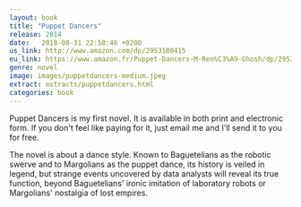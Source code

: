 ```yaml
---
layout: book
title: "Puppet Dancers"
release: 2014
date:   2018-08-31 22:50:46 +0200
us_link: http://www.amazon.com/dp/2953100415
eu_link: https://www.amazon.fr/Puppet-Dancers-M-Ren%C3%A9-Ghosh/dp/2953100415
genre: novel
image: images/puppetdancers-medium.jpeg
extract: extracts/puppetdancers.html
categories: book
---
```


Puppet Dancers is my first novel. It is available in both print and electronic form. If you don't feel like paying for it, just email me and I'll send it to you for free.

The novel is about a dance style. Known to Baguetelians as the robotic swerve and to Margolians as the puppet dance, its history is veiled in legend, but strange events uncovered by data analysts will reveal its true function, beyond Baguetelians' ironic imitation of laboratory robots or Margolians' nostalgia of lost empires.
